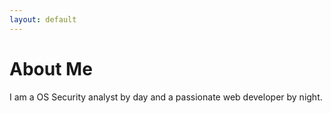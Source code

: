 ```yaml
---
layout: default
---
```


# About Me

I am a OS Security analyst by day and a passionate web developer by night.
